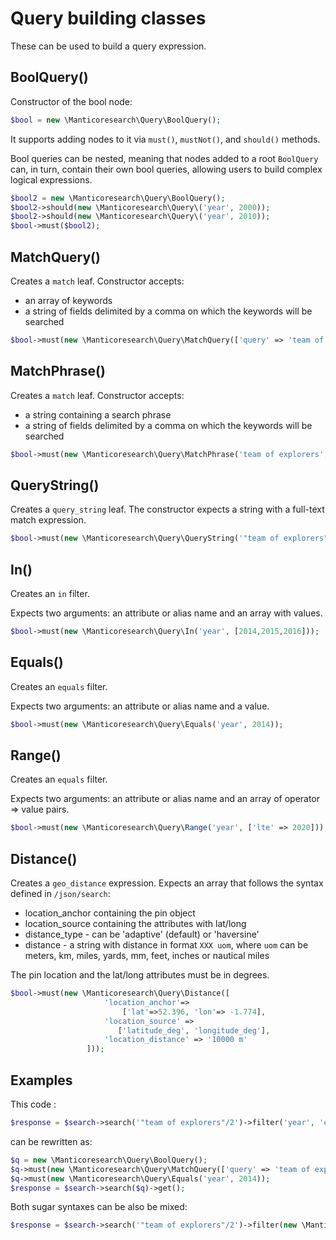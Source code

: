 # Query building classes

These can be used to build a query expression.

## BoolQuery()

Constructor of the bool node:
```php
$bool = new \Manticoresearch\Query\BoolQuery();
```

It supports adding nodes to it via `must()`, `mustNot()`, and `should()` methods.

Bool queries can be nested, meaning that nodes added to a root `BoolQuery` can, in turn, contain their own bool queries, allowing users to build complex logical expressions.

```php
$bool2 = new \Manticoresearch\Query\BoolQuery();
$bool2->should(new \Manticoresearch\Query\('year', 2000));
$bool2->should(new \Manticoresearch\Query\('year', 2010));
$bool->must($bool2);
```

## MatchQuery()

Creates a `match` leaf.
Constructor accepts:
- an array of keywords
- a string of fields delimited by a comma on which the keywords will be searched

 ```php
$bool->must(new \Manticoresearch\Query\MatchQuery(['query' => 'team of explorers', 'operator' => 'and'], 'title,content'));
```

## MatchPhrase()

Creates a `match` leaf.
Constructor accepts:
- a string containing a search phrase
- a string of fields delimited by a comma on which the keywords will be searched

 ```php
$bool->must(new \Manticoresearch\Query\MatchPhrase('team of explorers', 'title,content'));
```


## QueryString()

Creates a `query_string` leaf.
The constructor expects a string with a full-text match expression.


 ```php
$bool->must(new \Manticoresearch\Query\QueryString('"team of explorers"/2'));
```
## In()

Creates an `in` filter.

Expects two arguments: an attribute or alias name and an array with values.

 ```php
$bool->must(new \Manticoresearch\Query\In('year', [2014,2015,2016]));
```

## Equals()

Creates an `equals` filter.

Expects two arguments: an attribute or alias name and a value.

 ```php
$bool->must(new \Manticoresearch\Query\Equals('year', 2014));
```


## Range()

Creates an `equals` filter.

Expects two arguments: an attribute or alias name and an array of operator => value pairs.

 ```php
$bool->must(new \Manticoresearch\Query\Range('year', ['lte' => 2020]));
```


## Distance()

Creates a `geo_distance` expression.
Expects an array that follows the syntax defined in `/json/search`:

- location_anchor containing the pin object
- location_source containing the attributes with lat/long
- distance_type -  can be 'adaptive' (default) or 'haversine'
- distance - a string with distance in format `XXX uom`, where `uom` can be meters, km, miles, yards, mm, feet, inches or nautical miles

The pin location and the lat/long attributes must be in degrees.

```php
$bool->must(new \Manticoresearch\Query\Distance([
                     'location_anchor'=>
                         ['lat'=>52.396, 'lon'=> -1.774],
                     'location_source' => 
                        ['latitude_deg', 'longitude_deg'],
                     'location_distance' => '10000 m'
                 ]));
```


## Examples

This code :
```php
$response = $search->search('"team of explorers"/2')->filter('year', 'equals', 2014)->get();
```

can be rewritten as:
```php
$q = new \Manticoresearch\Query\BoolQuery();
$q->must(new \Manticoresearch\Query\MatchQuery(['query' => 'team of explorers', 'operator' => 'or'], '*'));
$q->must(new \Manticoresearch\Query\Equals('year', 2014));
$response = $search->search($q)->get();
```

Both sugar syntaxes can be also be mixed:

```php
$response = $search->search('"team of explorers"/2')->filter(new \Manticoresearch\Query\Equals('year', 2014))->get();
```
<!-- proofread -->